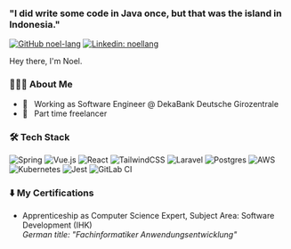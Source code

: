 ### "I did write some code in Java once, but that was the island in Indonesia."

[![GitHub noel-lang](https://img.shields.io/github/followers/noel-lang?label=follow&style=social)](https://github.com/noel-lang)
[![Linkedin: noellang](https://img.shields.io/badge/-noellang-blue?style=flat-square&logo=Linkedin&logoColor=white&link=https://www.linkedin.com/in/noellang/)](https://www.linkedin.com/in/noellang/)

Hey there, I'm Noel.

<h3> 👨🏻‍💻 About Me </h3>

- 💼 &nbsp; Working as Software Engineer @ DekaBank Deutsche Girozentrale
- 🌱 &nbsp; Part time freelancer


<h3>🛠 Tech Stack</h3>

![Spring](https://img.shields.io/badge/spring-%236DB33F.svg?style=for-the-badge&logo=spring&logoColor=white)
![Vue.js](https://img.shields.io/badge/vuejs-%2335495e.svg?style=for-the-badge&logo=vuedotjs&logoColor=%234FC08D)
![React](https://img.shields.io/badge/react-%2320232a.svg?style=for-the-badge&logo=react&logoColor=%2361DAFB)
![TailwindCSS](https://img.shields.io/badge/tailwindcss-%2338B2AC.svg?style=for-the-badge&logo=tailwind-css&logoColor=white)
![Laravel](https://img.shields.io/badge/laravel-%23FF2D20.svg?style=for-the-badge&logo=laravel&logoColor=white)
![Postgres](https://img.shields.io/badge/postgres-%23316192.svg?style=for-the-badge&logo=postgresql&logoColor=white)
![AWS](https://img.shields.io/badge/AWS-%23FF9900.svg?style=for-the-badge&logo=amazon-aws&logoColor=white)
![Kubernetes](https://img.shields.io/badge/kubernetes-%23326ce5.svg?style=for-the-badge&logo=kubernetes&logoColor=white)
![Jest](https://img.shields.io/badge/-jest-%23C21325?style=for-the-badge&logo=jest&logoColor=white)
![GitLab CI](https://img.shields.io/badge/GitLabCI-%23181717.svg?style=for-the-badge&logo=gitlab&logoColor=white)


<h3>⬇️ My Certifications</h3>

- Apprenticeship as Computer Science Expert, Subject Area: Software Development (IHK)<br />
<em>German title: "Fachinformatiker Anwendungsentwicklung"</em>
